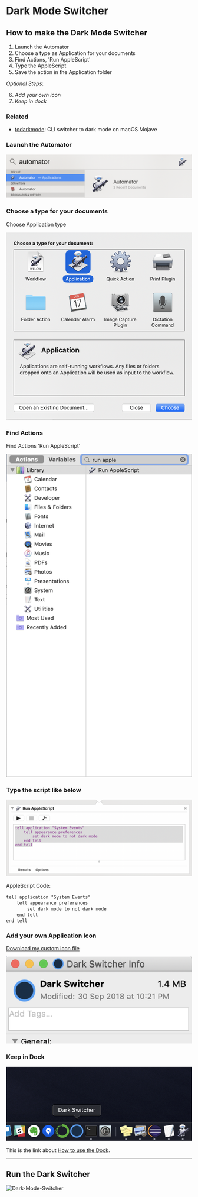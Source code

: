 # Dark Mode Switcher

## How to make the Dark Mode Switcher

1. Launch the Automator
2. Choose a type as Application for your documents
3. Find Actions, 'Run AppleScript'
4. Type the AppleScript
5. Save the action in the Application folder

*Optional Steps*:

6. *Add your own icon*
7. *Keep in dock*

### Related

- [todarkmode](https://github.com/abranhe/todarkmode): CLI switcher to dark mode on macOS Mojave

### Launch the Automator

![dm_0](./img/dm_0.png)

### Choose a type for your documents

Choose Application type

![dm_1](./img/dm_01.png)



### Find Actions

Find Actions 'Run AppleScript'

![dm_02](./img/dm_02.png)



### Type the script like below

![dm_03](./img/dm_03.png)

AppleScript Code:

```
tell application "System Events"
	tell appearance preferences
		set dark mode to not dark mode
	end tell
end tell
```

### Add your own Application Icon

[Download my custom icon file](https://github.com/jeongwhanchoi/dark-mode-switcher/blob/master/dark-mode-switcher.icns?raw=true)

![dm_04](./img/dm_04.png)

### Keep in Dock

![dm_05](./img/dm_05.png)

This is the link about [How to use the Dock](https://support.apple.com/guide/mac-help/dock-mh35859/mac).

---



## Run the Dark Switcher

![Dark-Mode-Switcher](./img/Dark-Mode-Switcher.gif)

